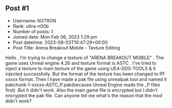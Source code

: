 ## Post #1
- Username: N3TRON
- Rank: ultra-n00b
- Number of posts: 1
- Joined date: Mon Feb 06, 2023 1:29 pm
- Post datetime: 2023-08-03T10:47:29+00:00
- Post Title: Arena Breakout Mobile - Texture Editing

Hello , I'm trying to change a texture of "ARENA BREAKOUT MOBILE" . The game uses Unreal engine 4.26 and texture format is ASTC . I've tried to inject a texture to main texture of the game using UE4-DDS-TOOLS & it injected successfully. But the format of the texture has been changed to PF xxxxx format. Then I have made a pak file using unrealpak tool and named it pakchunk-1-xxxxx-ASTC_P.pak(because Unreal Engine reads the _P files first) .But it didn't work. Also the main game file is encrypted but I didn't encrypted the pak file.
Can anyone tell me what's the reason that the mod didn't work?

